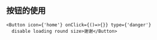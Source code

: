 ## 按钮的使用
    <Button icon={'home'} onClick={()=>{}} type={'danger'}   
      disable loading round size>谢谢</Button>  
    